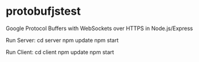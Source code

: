 # protobufjstest
Google Protocol Buffers with WebSockets over HTTPS in Node.js/Express

Run Server:
cd server
npm update
npm start

Run Client:
cd client
npm update
npm start